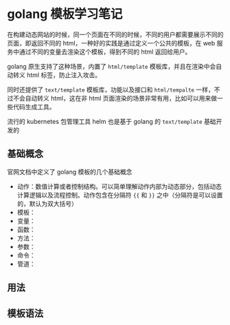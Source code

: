 # golang 模板学习笔记

在构建动态网站的时候，同一个页面在不同的时候，不同的用户都需要展示不同的页面，即返回不同的 html，一种好的实践是通过定义一个公共的模板，在 web 服务中通过不同的变量去渲染这个模板，得到不同的 html 返回给用户。

golang 原生支持了这种场景，内置了 `html/template` 模板库，并且在渲染中会自动转义 html 标签，防止注入攻击。

同时还提供了 `text/template` 模板库，功能以及接口和 `html/tempalte` 一样，不过不会自动转义 html，这在非 html 页面渲染的场景非常有用，比如可以用来做一些代码生成工具。

流行的 kubernetes 包管理工具 helm 也是基于 golang 的 `text/template` 基础开发的

## 基础概念

官网文档中定义了 golang 模板的几个基础概念

- 动作：数值计算或者控制结构。可以简单理解动作内部为动态部分，包括动态计算逻辑以及流程控制。动作包含在分隔符 `{{` 和 `}}` 之中（分隔符是可以设置的，默认为双大括号）
- 模板：
- 变量：
- 函数：
- 方法：
- 参数：
- 命令：
- 管道：

## 用法

## 模板语法
